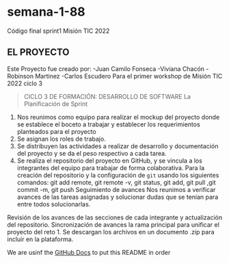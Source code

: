 # semana-1-88
Código final sprint1 Misión TIC 2022
## EL PROYECTO
Este Proyecto fue creado por: 
-Juan Camilo Fonseca
-Viviana Chacón
-Robinson Martinez 
-Carlos Escudero 
Para el primer workshop de Misión TIC 2022 ciclo 3
> CICLO 3 DE FORMACIÓN: DESARROLLO DE SOFTWARE
La Planificación de Sprint 
1.	Nos reunimos como equipo para realizar el mockup del proyecto donde se establece el boceto a trabajar y establecer los requerimientos planteados para el proyecto 
2.	Se asignan los roles de trabajo. 
3.	Se distribuyen las actividades a realizar de desarrollo y documentación del proyecto y se da el peso respectivo a cada tarea. 
4.	Se realiza el repositorio del proyecto en GitHub, y se vincula a los integrantes del equipo para trabajar de forma colaborativa. 
Para la creación del repositorio y la configuración de `git` usando los siguientes comandos:
git add remote, git remote -v, git status, git add, git pull ,git commit -m, git push
Seguimiento de avances 
Nos reunimos a verificar avances de las tareas asignadas y solucionar dudas que se tenían para entre todos solucionarlas. 

Revisión de los avances de las secciones de cada integrante y actualización del repositorio. 
Sincronización de avances la rama principal para unificar el proyecto del reto 1. 
Se descargan los archivos en un documento .zip para incluir en la plataforma. 

We are usinf the [GitHub Docs](https://docs.github.com/es/free-pro-team@latest/github/writing-on-github/basic-writing-and-formatting-syntax) to put this README in order
